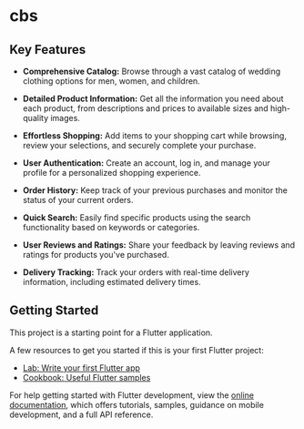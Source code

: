 # cbs
 ## Key Features
- **Comprehensive Catalog:** Browse through a vast catalog of wedding clothing options for men, women, and children.

- **Detailed Product Information:** Get all the information you need about each product, from descriptions and prices to available sizes and high-quality images.

- **Effortless Shopping:** Add items to your shopping cart while browsing, review your selections, and securely complete your purchase.

- **User Authentication:** Create an account, log in, and manage your profile for a personalized shopping experience.

- **Order History:** Keep track of your previous purchases and monitor the status of your current orders.

- **Quick Search:** Easily find specific products using the search functionality based on keywords or categories.

- **User Reviews and Ratings:** Share your feedback by leaving reviews and ratings for products you've purchased.

- **Delivery Tracking:** Track your orders with real-time delivery information, including estimated delivery times.

## Getting Started

This project is a starting point for a Flutter application.

A few resources to get you started if this is your first Flutter project:

- [Lab: Write your first Flutter app](https://docs.flutter.dev/get-started/codelab)
- [Cookbook: Useful Flutter samples](https://docs.flutter.dev/cookbook)

For help getting started with Flutter development, view the
[online documentation](https://docs.flutter.dev/), which offers tutorials,
samples, guidance on mobile development, and a full API reference.
